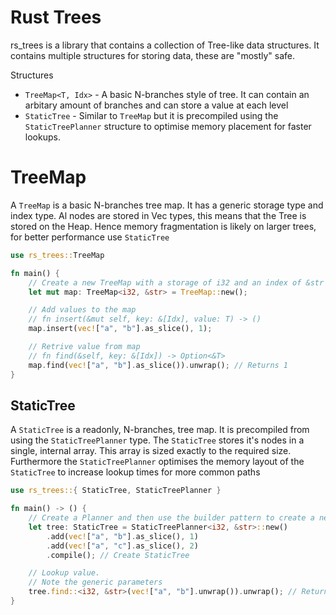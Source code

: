 # Rust Trees

rs_trees is a library that contains a collection of Tree-like data structures. It contains multiple structures for storing data, these are "mostly" safe.

Structures
- `TreeMap<T, Idx>` - A basic N-branches style of tree. It can contain an arbitary amount of branches and can store a value at each level
- `StaticTree` - Similar to `TreeMap` but it is precompiled using the `StaticTreePlanner` structure to optimise memory placement for faster lookups.


# TreeMap
A `TreeMap` is a basic N-branches tree map. It has a generic storage type and index type. Al nodes are stored in Vec types, this means that the Tree is stored on the Heap. Hence memory fragmentation is likely on larger trees, for better performance use `StaticTree`

```rust
use rs_trees::TreeMap

fn main() {
    // Create a new TreeMap with a storage of i32 and an index of &str
    let mut map: TreeMap<i32, &str> = TreeMap::new();

    // Add values to the map
    // fn insert(&mut self, key: &[Idx], value: T) -> ()
    map.insert(vec!["a", "b"].as_slice(), 1);

    // Retrive value from map
    // fn find(&self, key: &[Idx]) -> Option<&T>
    map.find(vec!["a", "b"].as_slice()).unwrap(); // Returns 1
}
```


## StaticTree
A `StaticTree` is a readonly, N-branches, tree map. It is precompiled from using the `StaticTreePlanner` type. The `StaticTree` stores it's nodes in a single, internal array. This array is sized exactly to the required size. Furthermore the `StaticTreePlanner` optimises the memory layout of the `StaticTree` to increase lookup times for more common paths

```rust
use rs_trees::{ StaticTree, StaticTreePlanner }

fn main() -> () {
    // Create a Planner and then use the builder pattern to create a new StaticTree
    let tree: StaticTree = StaticTreePlanner<i32, &str>::new()
        .add(vec!["a", "b"].as_slice(), 1)
        .add(vec!["a", "c"].as_slice(), 2)
        .compile(); // Create StaticTree

    // Lookup value.
    // Note the generic parameters
    tree.find::<i32, &str>(vec!["a", "b"].unwrap()).unwrap(); // Returns 1
}
```
